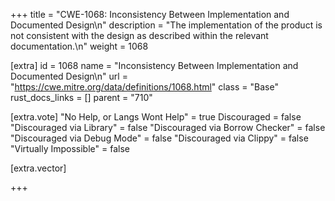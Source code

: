 +++
title = "CWE-1068: Inconsistency Between Implementation and Documented Design\n"
description = "The implementation of the product is not consistent with the design as described within the relevant documentation.\n"
weight = 1068

[extra]
id = 1068
name = "Inconsistency Between Implementation and Documented Design\n"
url = "https://cwe.mitre.org/data/definitions/1068.html"
class = "Base"
rust_docs_links = []
parent = "710"

[extra.vote]
"No Help, or Langs Wont Help" = true
Discouraged = false
"Discouraged via Library" = false
"Discouraged via Borrow Checker" = false
"Discouraged via Debug Mode" = false
"Discouraged via Clippy" = false
"Virtually Impossible" = false

[extra.vector]

+++